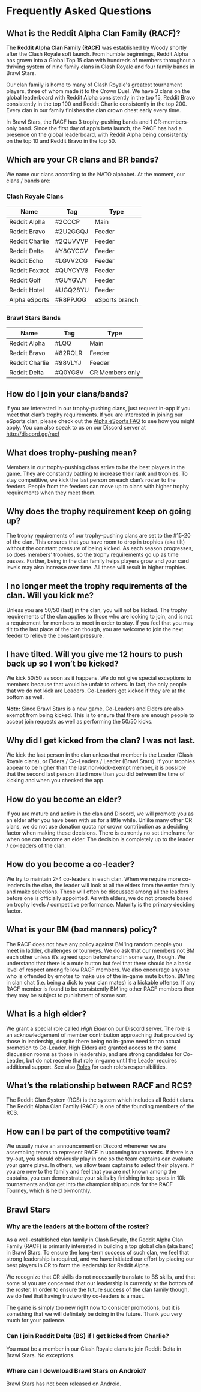 # Frequently Asked Questions

## What is the Reddit Alpha Clan Family (RACF)?

The **Reddit Alpha Clan Family (RACF)** was established by Woody shortly after the Clash Royale soft launch. From humble beginnings, Reddit Alpha has grown into a Global Top 15 clan with hundreds of members throughout a thriving system of nine family clans in Clash Royale and four family bands in Brawl Stars.

Our clan family is home to many of Clash Royale's greatest tournament players, three of whom made it to the Crown Duel. We have 3 clans on the global leaderboard with Reddit Alpha consistently in the top 15, Reddit Bravo consistently in the top 100 and Reddit Charlie consistently in the top 200. Every clan in our family finishes the clan crown chest early every time.

In Brawl Stars, the RACF has 3 trophy-pushing bands and 1 CR-members-only band. Since the first day of app’s beta launch, the RACF has had a presence on the global leaderboard, with Reddit Alpha being consistently on the top 10 and Reddit Bravo in the top 50.

## Which are your CR clans and BR bands?

We name our clans according to the NATO alphabet. At the moment, our clans / bands are:

### Clash Royale Clans

Name | Tag | Type
--- | --- | ---
Reddit Alpha  |\#2CCCP  |Main          
Reddit Bravo  |\#2U2GGQJ|Feeder        
Reddit Charlie|\#2QUVVVP|Feeder        
Reddit Delta  |\#Y8GYCGV|Feeder        
Reddit Echo   |\#LGVV2CG|Feeder        
Reddit Foxtrot|\#QUYCYV8|Feeder        
Reddit Golf   |\#GUYGVJY|Feeder        
Reddit Hotel  |\#UGQ28YU|Feeder        
Alpha eSports |\#R8PPJQG|eSports branch

### Brawl Stars Bands

Name | Tag | Type
--- | --- | ---
Reddit Alpha  |\#LQQ   |Main           
Reddit Bravo  |\#82RQLR|Feeder         
Reddit Charlie|\#98VLYJ|Feeder         
Reddit Delta  |\#Q0YG8V|CR Members only

## How do I join your clans/bands?

If you are interested in our trophy-pushing clans, just request in-app if you meet that clan’s trophy requirements. If you are interested in joining our eSports clan, please check out the
[Alpha eSports FAQ](racf/esports-faq.md) to see how you might apply. You can also speak to us on our Discord server at http://discord.gg/racf

## What does trophy-pushing mean?

Members in our trophy-pushing clans strive to be the best players in the game. They are constantly battling to increase their rank and trophies. To stay competitive, we kick the last person on each clan’s roster to the feeders. People from the feeders can move up to clans with higher trophy requirements when they meet them.

## Why does the trophy requirement keep on going up?

The trophy requirements of our trophy-pushing clans are set to the #15-20 of the clan. This ensures that you have room to drop in trophies (aka tilt) without the constant pressure of being kicked. As each season progresses, so does members’ trophies, so the trophy requirements go up as time passes. Further, being in the clan family helps players grow and your card levels may also increase over time. All these will result in higher trophies.

## I no longer meet the trophy requirements of the clan. Will you kick me?

Unless you are 50/50 (last) in the clan, you will not be kicked. The trophy requirements of the clan applies to those who are looking to join, and is not a requirement for members to meet in order to stay. If you feel that you may tilt to the last place of the clan though, you are welcome to join the next feeder to relieve the constant pressure.

## I have tilted. Will you give me 12 hours to push back up so I won’t be kicked?

We kick 50/50 as soon as it happens. We do not give special exceptions to members because that would be unfair to others. In fact, the only people that we do not kick are Leaders. Co-Leaders get kicked if they are at the bottom as well.

**Note:** Since Brawl Stars is a new game, Co-Leaders and Elders are also exempt from being kicked. This is to ensure that there are enough people to accept join requests as well as performing the 50/50 kicks.

## Why did I get kicked from the clan? I was not last.

We kick the last person in the clan unless that member is the Leader (Clash Royale clans), or Elders / Co-Leaders / Leader (Brawl Stars). If your trophies appear to be higher than the last non-kick-exempt member, it is possible that the second last person tilted more than you did between the time of kicking and when you checked the app.

## How do you become an elder?

If you are mature and active in the clan and Discord, we will promote you as an elder after you have been with us for a little while.  Unlike many other CR clans, we do not use donation quota nor crown contribution as a deciding factor when making these decisions. There is currently no set timeframe for when one can become an elder. The decision is completely up to the leader / co-leaders of the clan.

## How do you become a co-leader?

We try to maintain 2-4 co-leaders in each clan. When we require more co-leaders in the clan, the leader will look at all the elders from the entire family and make selections. These will often be discussed among all the leaders before one is officially appointed. As with elders, we do not promote based on trophy levels / competitive performance. Maturity is the primary deciding factor.

## What is your BM (bad manners) policy?

The RACF does not have any policy against BM'ing random people you meet in ladder, challenges or tourneys. We do ask that our members not BM each other unless it’s agreed upon beforehand in some way, though. We understand that there is a mute button but feel that there should be a basic level of respect among fellow RACF members. We also encourage anyone who is offended by emotes to make use of the in-game mute button. BM'ing in clan chat (i.e. being a dick to your clan mates) is a kickable offense. If any RACF member is found to be consistently BM'ing other RACF members then they may be subject to punishment of some sort.

## What is a high elder?

We grant a special role called *High Elder* on our Discord server. The role is an acknowledgement of member contribution approaching that provided by those in leadership, despite there being no in-game need for an actual promotion to Co-Leader. High Elders are granted access to the same discussion rooms as those in leadership, and are strong candidates for Co-Leader, but do not receive that role in-game until the Leader requires additional support. See also [Roles](/racf/roles.md) for each role’s responsibilities.

## What’s the relationship between RACF and RCS?

The Reddit Clan System (RCS) is the system which includes all Reddit clans. The Reddit Alpha Clan Family (RACF) is one of the founding members of the RCS.

## How can I be part of the competitive team?

We usually make an announcement on Discord whenever we are assembling teams to represent RACF in upcoming tournaments. If there is a try-out,  you should obviously play in one so the team captains can evaluate your game plays. In others, we allow team captains to select their players. If you are new to the family and feel that you are not known among the captains, you can demonstrate your skills by finishing in top spots in 10k tournaments and/or get into the championship rounds for the RACF Tourney, which is held bi-monthly.

## Brawl Stars

### Why are the leaders at the bottom of the roster?

As a well-established clan family in Clash Royale, the Reddit Alpha Clan Family (RACF) is primarily interested in building a top global clan (aka band) in Brawl Stars. To ensure the long-term success of such clan, we feel that strong leadership is required, and we have initiated our effort by placing our best players in CR to form the leadership for Reddit Alpha.

We recognize that CR skills do not necessarily translate to BS skills, and that some of you are concerned that our leadership is currently at the bottom of the roster. In order to ensure the future success of the clan family though, we do feel that having trustworthy co-leaders is a must.

The game is simply too new right now to consider promotions, but it is something that we will definitely be doing in the future. Thank you very much for your patience.

### Can I join Reddit Delta (BS) if I get kicked from Charlie?

You must be a member in our Clash Royale clans to join Reddit Delta in Brawl Stars. No exceptions.

### Where can I download Brawl Stars on Android?

Brawl Stars has not been released on Android.
